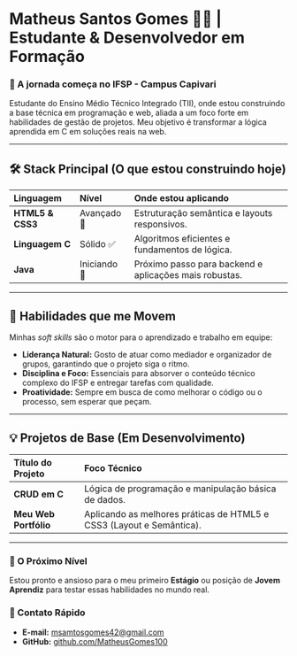 # Matheus Santos Gomes 👨‍💻 | Estudante & Desenvolvedor em Formação

### 🚀 A jornada começa no IFSP - Campus Capivari

Estudante do Ensino Médio Técnico Integrado (TII), onde estou construindo a base técnica em programação e web, aliada a um foco forte em habilidades de gestão de projetos. Meu objetivo é transformar a lógica aprendida em C em soluções reais na web.

***

## 🛠️ Stack Principal (O que estou construindo hoje)

| Linguagem | Nível | Onde estou aplicando |
| :--- | :--- | :--- |
| **HTML5 & CSS3** | Avançado 🌟 | Estruturação semântica e layouts responsivos. |
| **Linguagem C** | Sólido ✅ | Algoritmos eficientes e fundamentos de lógica. |
| **Java** | Iniciando 🚧 | Próximo passo para backend e aplicações mais robustas. |

***

## 🧠 Habilidades que me Movem

Minhas *soft skills* são o motor para o aprendizado e trabalho em equipe:

* **Liderança Natural:** Gosto de atuar como mediador e organizador de grupos, garantindo que o projeto siga o ritmo.
* **Disciplina e Foco:** Essenciais para absorver o conteúdo técnico complexo do IFSP e entregar tarefas com qualidade.
* **Proatividade:** Sempre em busca de como melhorar o código ou o processo, sem esperar que peçam.

***

## 💡 Projetos de Base (Em Desenvolvimento)

| Título do Projeto | Foco Técnico |
| :--- | :--- |
| **CRUD em C** | Lógica de programação e manipulação básica de dados. |
| **Meu Web Portfólio** | Aplicando as melhores práticas de HTML5 e CSS3 (Layout e Semântica). |

***

### 🎯 O Próximo Nível

Estou pronto e ansioso para o meu primeiro **Estágio** ou posição de **Jovem Aprendiz** para testar essas habilidades no mundo real.

### 📧 Contato Rápido

* **E-mail:** [msamtosgomes42@gmail.com](mailto:msamtosgomes42@gmail.com)
* **GitHub:** [github.com/MatheusGomes100](https://github.com/MatheusGomes100)
